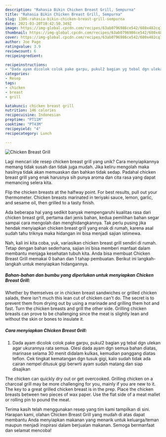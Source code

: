 ```yaml
---
description: "Rahasia Bikin Chicken Breast Grill, Sempurna"
title: "Rahasia Bikin Chicken Breast Grill, Sempurna"
slug: 1306-rahasia-bikin-chicken-breast-grill-sempurna
date: 2021-03-20T10:42:50.349Z
image: https://img-global.cpcdn.com/recipes/63ab0796986ce542/680x482cq70/chicken-breast-grill-foto-resep-utama.jpg
thumbnail: https://img-global.cpcdn.com/recipes/63ab0796986ce542/680x482cq70/chicken-breast-grill-foto-resep-utama.jpg
cover: https://img-global.cpcdn.com/recipes/63ab0796986ce542/680x482cq70/chicken-breast-grill-foto-resep-utama.jpg
author: Joe Page
ratingvalue: 3.9
reviewcount: 6
recipeingredient:

recipeinstructions:
- "Dada ayam dicolok colok pake garpu, pukul2 bagian yg tebal dgn ulekan agar ukurannya rata semua. Olesi dada ayam dgn semua bahan diatas, marinase selama 30 menit didalam kulkas, kemudian panggang diatas teflon. Cek tingkat kematangan dgn tusuk gigi, kalo sudah tidak ada cairan nempel ditusuk gigi berwrti ayam sudah matang dan siap disajikan"
categories:
- Resep
tags:
- chicken
- breast
- grill

katakunci: chicken breast grill 
nutrition: 146 calories
recipecuisine: Indonesian
preptime: "PT11M"
cooktime: "PT43M"
recipeyield: "4"
recipecategory: Lunch

---
```



![Chicken Breast Grill](https://img-global.cpcdn.com/recipes/63ab0796986ce542/680x482cq70/chicken-breast-grill-foto-resep-utama.jpg)

Lagi mencari ide resep chicken breast grill yang unik? Cara menyiapkannya memang tidak susah dan tidak juga mudah. Jika keliru mengolah maka hasilnya tidak akan memuaskan dan bahkan tidak sedap. Padahal chicken breast grill yang enak harusnya sih punya aroma dan cita rasa yang dapat memancing selera kita.

Flip the chicken breasts at the halfway point. For best results, pull out your thermometer. Chicken breasts marinated in teriyaki sauce, lemon, garlic, and sesame oil, then grilled to a tasty finish.

Ada beberapa hal yang sedikit banyak mempengaruhi kualitas rasa dari chicken breast grill, pertama dari jenis bahan, kedua pemilihan bahan segar sampai cara mengolah dan menghidangkannya. Tak perlu pusing jika hendak menyiapkan chicken breast grill yang enak di rumah, karena asal sudah tahu triknya maka hidangan ini bisa menjadi sajian istimewa.


Nah, kali ini kita coba, yuk, variasikan chicken breast grill sendiri di rumah. Tetap dengan bahan sederhana, sajian ini bisa memberi manfaat dalam membantu menjaga kesehatan tubuh kita. Anda bisa membuat Chicken Breast Grill memakai 0 bahan dan 1 tahap pembuatan. Berikut ini langkah-langkah untuk menyiapkan hidangannya.

<!--inarticleads1-->

##### Bahan-bahan dan bumbu yang diperlukan untuk menyiapkan Chicken Breast Grill:



Whether by themselves or in chicken breast sandwiches or grilled chicken salads, there isn&#39;t much this lean cut of chicken can&#39;t do. The secret is to prevent them from drying out by using a marinade and grilling them hot and fast. Turn the chicken breasts and grill the other side. Grilling chicken breasts can prove to be challenging since the meat is slightly lean and without the skin or bones to insulate it. 

<!--inarticleads2-->

##### Cara menyiapkan Chicken Breast Grill:

1. Dada ayam dicolok colok pake garpu, pukul2 bagian yg tebal dgn ulekan agar ukurannya rata semua. Olesi dada ayam dgn semua bahan diatas, marinase selama 30 menit didalam kulkas, kemudian panggang diatas teflon. Cek tingkat kematangan dgn tusuk gigi, kalo sudah tidak ada cairan nempel ditusuk gigi berwrti ayam sudah matang dan siap disajikan


The chicken can quickly dry out or get overcooked. Grilling chicken on a charcoal grill may be more challenging for you, mainly if you are new to it. The key to a great grilled chicken breast is in the prep. Place the chicken breasts between two pieces of wax paper. Use the flat side of a meat mallet or rolling pin to pound the meat. 

Terima kasih telah menggunakan resep yang tim kami tampilkan di sini. Harapan kami, olahan Chicken Breast Grill yang mudah di atas dapat membantu Anda menyiapkan makanan yang menarik untuk keluarga/teman maupun menjadi inspirasi dalam berjualan makanan. Semoga bermanfaat dan selamat mencoba!
